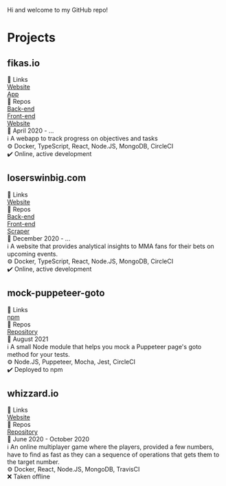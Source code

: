Hi and welcome to my GitHub repo!

# Projects
## fikas.io
:link: Links  
[Website](https://fikas.io)  
[App](https://app.fikas.io)  
:file_folder: Repos  
[Back-end](https://github.com/samdouble/fikasio-server)  
[Front-end](https://github.com/samdouble/fikasio-client)  
[Website](https://github.com/samdouble/fikasio-website)  
:date: April 2020 - ...  
:information_source: A webapp to track progress on objectives and tasks  
:gear: Docker, TypeScript, React, Node.JS, MongoDB, CircleCI  
:heavy_check_mark: Online, active development

## loserswinbig.com
:link: Links  
[Website](https://loserswinbig.com)  
:file_folder: Repos  
[Back-end](https://github.com/samdouble/loserswinbigcom-api)  
[Front-end](https://github.com/samdouble/loserswinbigcom-client)  
[Scraper](https://github.com/samdouble/loserswinbig-scraper)  
:date: December 2020 - ...  
:information_source: A website that provides analytical insights to MMA fans for their bets on upcoming events.  
:gear: Docker, TypeScript, React, Node.JS, MongoDB, CircleCI  
:heavy_check_mark: Online, active development

## mock-puppeteer-goto
:link: Links  
[npm](https://www.npmjs.com/package/mock-puppeteer-goto)  
:file_folder: Repos  
[Repository](https://github.com/samdouble/mock-puppeteer-goto)  
:date: August 2021  
:information_source: A small Node module that helps you mock a Puppeteer page's goto method for your tests.  
:gear: Node.JS, Puppeteer, Mocha, Jest, CircleCI  
:heavy_check_mark: Deployed to npm

## whizzard.io
:link: Links  
[Website](https://whizzard.io)  
:file_folder: Repos  
[Repository](https://github.com/samdouble/whizzardio)  
:date: June 2020 - October 2020  
:information_source: An online multiplayer game where the players, provided a few numbers, have to find as fast as they can a sequence of operations that gets them to the target number.  
:gear: Docker, React, Node.JS, MongoDB, TravisCI  
:x: Taken offline
